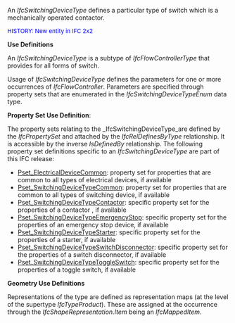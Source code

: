 ﻿An _IfcSwitchingDeviceType_ defines a particular type of switch which is a mechanically operated contactor.

> <font color="#0000ff" size="-1">
HISTORY: New entity in IFC 2x2 </font>
> 


****Use Definitions****

An _IfcSwitchingDeviceType_ is a subtype of _IfcFlowControllerType_ that provides for all forms of switch.

Usage of _IfcSwitchingDeviceType_ defines the parameters for one or more occurrences of _IfcFlowController_. Parameters are specified through property sets that are enumerated in the _IfcSwitchingDeviceTypeEnum_ data type.

****Property Set Use Definition****:

The property sets relating to the _IfcSwitchingDeviceType_are defined by the _IfcPropertySet_ and attached by the _IfcRelDefinesByType_ relationship. It is accessible by the inverse _IsDefinedBy_ relationship. The following property set definitions specific to an _IfcSwitchingDeviceType_ are part of this IFC release:

* [Pset_ElectricalDeviceCommon](../../psd/IfcElectricalDomain/Pset_ElectricalDeviceCommon.xml): property set for properties that are common to all types of electrical devices, if available 
* [Pset_SwitchingDeviceTypeCommon](../../psd/IfcElectricalDomain/Pset_SwitchingDeviceTypeCommon.xml): property set for properties that are common to all types of switching device, if available 
* [Pset_SwitchingDeviceTypeContactor](../../psd/IfcElectricalDomain/Pset_SwitchingDeviceTypeContactor.xml): specific property set for the properties of a contactor , if available 
* [Pset_SwitchingDeviceTypeEmergencyStop](../../psd/IfcElectricalDomain/Pset_SwitchingDeviceTypeEmergencyStop.xml): specific property set for the properties of an emergency stop device, if available 
* [Pset_SwitchingDeviceTypeStarter](../../psd/IfcElectricalDomain/Pset_SwitchingDeviceTypeStarter.xml): specific property set for the properties of a starter, if available 
* [Pset_SwitchingDeviceTypeSwitchDisconnector](../../psd/IfcElectricalDomain/Pset_SwitchingDeviceTypeSwitchDisconnector.xml): specific property set for the properties of a switch disconnector, if available 
* [Pset_SwitchingDeviceTypeToggleSwitch](../../psd/IfcElectricalDomain/Pset_SwitchingDeviceTypeToggleSwitch.xml): specific property set for the properties of a toggle switch, if available 

****Geometry Use Definitions****

Representations of the type are defined as representation maps (at the level of the supertype _IfcTypeProduct_). These are assigned at the occurrence through the _IfcShapeRepresentation.Item_ being an _IfcMappedItem_.